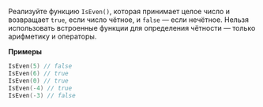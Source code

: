 Реализуйте функцию `IsEven()`, которая принимает целое число и возвращает `true`, если число чётное, и `false` — если нечётное. Нельзя использовать встроенные функции для определения чётности — только арифметику и операторы.

**Примеры**

```go
IsEven(5) // false
IsEven(6) // true
IsEven(0) // true
IsEven(-4) // true
IsEven(-3) // false
```
